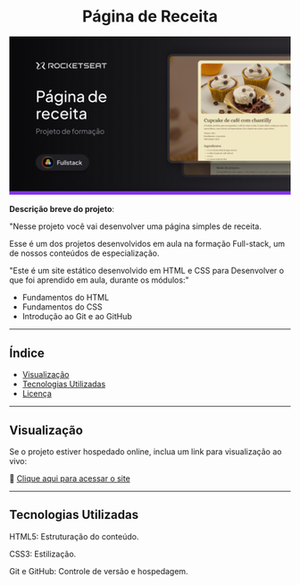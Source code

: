 <h1 align="center">Página de Receita</h1>

![Capa do Projeto](./src/assets/.github/Cover.jpg)

**Descrição breve do projeto**:

"Nesse projeto você vai desenvolver uma página simples de receita.

Esse é um dos projetos desenvolvidos em aula na formação Full-stack, um de nossos conteúdos de especialização.

"Este é um site estático desenvolvido em HTML e CSS para Desenvolver o que foi aprendido em aula, durante os módulos:"

- Fundamentos do HTML
- Fundamentos do CSS
- Introdução ao Git e ao GitHub

---

## Índice

- [Visualização](#visualização)
- [Tecnologias Utilizadas](#tecnologias-utilizadas)
- [Licença](#licença)

---

## Visualização

Se o projeto estiver hospedado online, inclua um link para visualização ao vivo:

🔗 [Clique aqui para acessar o site]([https://caiovinicius-full-stack.github.io/Pagina-de-receita-Rocketseat/](https://caiovinicius-full-stack.github.io/Pagina-de-receita/))

---

## Tecnologias Utilizadas

HTML5: Estruturação do conteúdo.

CSS3: Estilização.

Git e GitHub: Controle de versão e hospedagem.
